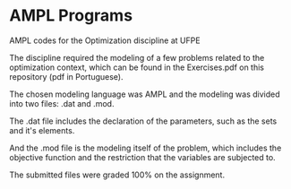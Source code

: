 # AMPL Programs
AMPL codes for the Optimization discipline at UFPE

The discipline required the modeling of a few problems related to the optimization context, which can be found in the Exercises.pdf on this repository (pdf in Portuguese).

The chosen modeling language was AMPL and the modeling was divided into two files: .dat and .mod.

The .dat file includes the declaration of the parameters, such as the sets and it's elements.

And the .mod file is the modeling itself of the problem, which includes the objective function and the restriction that the variables are subjected to.

The submitted files were graded 100% on the assignment.
